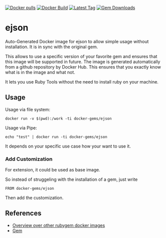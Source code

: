 [![Docker pulls](https://img.shields.io/docker/pulls/rubygem/ejson.svg)](https://hub.docker.com/r/rubygem/ejson/)
[![Docker Build](https://img.shields.io/docker/automated/rubygem/ejson.svg)](https://hub.docker.com/r/rubygem/ejson/)
[![Latest Tag](https://img.shields.io/github/tag/docker-rubygem/ejson.svg)](https://hub.docker.com/r/rubygem/ejson/)
[![Gem Downloads](https://img.shields.io/gem/dt/ejson.svg)](https://rubygems.org/gems/ejson/)
# ejson

Auto-Generated Docker image for ejson to allow simple usage without installation.
It is in sync with the original gem.

This allows to use a specific version of your favorite gem and ensures that this image will be supported in future.
The image is generated automatically from a github repository by Docker Hub.
This ensures that you exactly know what is in the image and what not.

It lets you use Ruby Tools without the need to install ruby on your machine.

## Usage

Usage via file system:

`docker run -v $(pwd):/work -ti docker-gems/ejson`

Usage via Pipe:

`echo "test" | docker run -ti docker-gems/ejson`

It depends on your specific use case how your want to use it.

### Add Customization

For extension, it could be used as base image.

So instead of struggeling with the installation of a gem, just write

`FROM docker-gems/ejson`

Then add the customization.

## References

 - [Overview over other rubygem docker images](https://github.com/thinkbot/docker-rubygem)
 - [Gem](https://rubygems.org/gems/ejson/)
